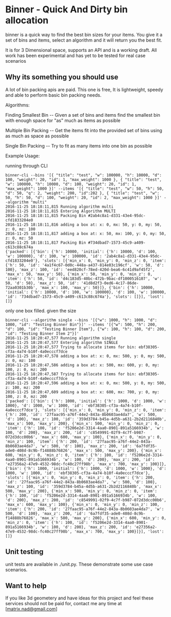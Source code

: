 Binner - Quick And Dirty bin allocation
==========================================================

binner is a quick way to find the best bin sizes for
your items. You give it a set of bins and items, select
an algorithm and it will return you the best fit.

It is for 3 Dimensional space, supports an API
and is a working draft. All work has been experimental 
and has yet to be tested for real case scenarios

Why its something you should use
-------------------------------------------------------

A lot of bin packing apis are paid. This one is free,
It is lightweight, speedy and able to perform basic
bin packing needs.

Algorithms:

Finding Smallest Bin -- Given a set of bins and items
find the smallest bin with enough space for "as" much 
as items as possible

Multiple Bin Packing -- Get the items fit into the provided
set of bins using as much as space as possible 

Single Bin Packing -- Try to fit as many items into one bin as
possible


Example Usage:

running through CLI

```
binner-cli --bins '[{ "title": "test", "w": 100000, "h": 10000, "d": 100, "weight": 20, "id": 1, "max_weight": 1000 }, { "title": "test", "w": 100000, "h": 10000, "d": 100, "weight": 20, "id": 1, "max_weight": 1000 }]' --items '[{ "title": "test", "w": 50, "h": 50, "d": 50, "q": 2, "weight": 200, "id":202 }, { "title": "test", "w": 50, "h": 50, "d": 100, "weight": 20, "id": 2, "max_weight": 1000 }]' --algorithm "multi"
2016-11-25 18:18:11,815 Running algorithm multi
2016-11-25 18:18:11,815 Entering Algorithm MULTI
2016-11-25 18:18:11,815 Packing Bin #2ab4c8a1-d331-43e4-95dc-cfd1833204e0
2016-11-25 18:18:11,816 adding a box at: x: 0, mx: 50, y: 0, my: 50, z: 0, mz: 100
2016-11-25 18:18:11,817 adding a box at: x: 50, mx: 100, y: 0, my: 50, z: 0, mz: 50
2016-11-25 18:18:11,817 Packing Bin #734dbad7-1573-45c9-a409-c613c88c674a
{'packed': [{'bin': {'h': 10000, 'initial': {'h': 10000, 'd': 100, 'w': 100000}, 'd': 100, 'w': 100000, 'id': '2ab4c8a1-d331-43e4-95dc-cfd1833204e0'}, 'slots': [{'min_x': 0, 'min_y': 0, 'min_z': 0, 'item': {'h': 50, 'id': '4a1f4c67-0d0c-448a-a437-814e03c196cf', 'w': 50, 'd': 100}, 'max_z': 100, 'id': 'eed820cf-78ed-420d-bea6-6c41d9af45f2', 'max_x': 50, 'max_y': 50}, {'min_x': 50, 'min_y': 0, 'min_z': 0, 'item': {'h': 50, 'id': 'd4c183d5-40bc-472b-9bac-df1000516107', 'w': 50, 'd': 50}, 'max_z': 50, 'id': '41d8d2f3-0ed6-4c17-86de-72aa0301b30b', 'max_x': 100, 'max_y': 50}]}, {'bin': {'h': 10000, 'initial': {'h': 10000, 'd': 100, 'w': 100000}, 'd': 100, 'w': 100000, 'id': '734dbad7-1573-45c9-a409-c613c88c674a'}, 'slots': []}], 'lost': []}
````

	
only one box filled. given the size

```
binner-cli --algorithm single --bins '[{"w": 1000, "h": 1000, "d": 1000, "id": "Testing Binner Bin"}]' --items '[{"w": 500, "h": 200, "d": 100, "id": "Testing Binner Item"}, {"w": 100, "h": 100, "d": 200, "id": "Testing Binner Item 2"}]'
2016-11-25 18:20:47,577 Running algorithm single
2016-11-25 18:20:47,577 Entering algorithm SINGLE
2016-11-25 18:20:47,577 Trying to allocate items for bin: ebf38305-cf3a-4a74-b10f-4a0ecccf7dce
2016-11-25 18:20:47,578 adding a box at: x: 0, mx: 500, y: 0, my: 500, z: 0, mz: 100
2016-11-25 18:20:47,586 adding a box at: x: 500, mx: 600, y: 0, my: 100, z: 0, mz: 200
2016-11-25 18:20:47,587 Trying to allocate items for bin: ebf38305-cf3a-4a74-b10f-4a0ecccf7dce
2016-11-25 18:20:47,596 adding a box at: x: 0, mx: 500, y: 0, my: 500, z: 100, mz: 200
2016-11-25 18:20:47,609 adding a box at: x: 600, mx: 700, y: 0, my: 100, z: 0, mz: 200
{'packed': [{'bin': {'h': 1000, 'initial': {'h': 1000, 'd': 1000, 'w': 1000}, 'd': 1000, 'w': 1000, 'id': 'ebf38305-cf3a-4a74-b10f-4a0ecccf7dce'}, 'slots': [{'min_x': 0, 'min_y': 0, 'min_z': 0, 'item': {'h': 200, 'id': '27faac95-a76f-44e2-843a-8b0603ae4da7', 'w': 500, 'd': 100}, 'max_z': 100, 'id': '359d3784-b45a-4d5b-a631-2b2d2116840b', 'max_x': 500, 'max_y': 200}, {'min_x': 500, 'min_y': 0, 'min_z': 0, 'item': {'h': 100, 'id': 'f5206e2d-3314-4aa0-8901-891a5166934b', 'w': 100, 'd': 200}, 'max_z': 200, 'id': 'c8549991-02f9-4c7f-b987-072d3dcc00b6', 'max_x': 600, 'max_y': 100}, {'min_x': 0, 'min_y': 0, 'min_z': 100, 'item': {'h': 200, 'id': '27faac95-a76f-44e2-843a-8b0603ae4da7', 'w': 500, 'd': 100}, 'max_z': 200, 'id': '6a7fdf35-ade0-408d-8c9b-f14888b76826', 'max_x': 500, 'max_y': 200}, {'min_x': 600, 'min_y': 0, 'min_z': 0, 'item': {'h': 100, 'id': 'f5206e2d-3314-4aa0-8901-891a5166934b', 'w': 100, 'd': 200}, 'max_z': 200, 'id': 'e27356a2-47e9-4532-98dc-fc40c27ff98b', 'max_x': 700, 'max_y': 100}]}, {'bin': {'h': 1000, 'initial': {'h': 1000, 'd': 1000, 'w': 1000}, 'd': 1000, 'w': 1000, 'id': 'ebf38305-cf3a-4a74-b10f-4a0ecccf7dce'}, 'slots': [{'min_x': 0, 'min_y': 0, 'min_z': 0, 'item': {'h': 200, 'id': '27faac95-a76f-44e2-843a-8b0603ae4da7', 'w': 500, 'd': 100}, 'max_z': 100, 'id': '359d3784-b45a-4d5b-a631-2b2d2116840b', 'max_x': 500, 'max_y': 200}, {'min_x': 500, 'min_y': 0, 'min_z': 0, 'item': {'h': 100, 'id': 'f5206e2d-3314-4aa0-8901-891a5166934b', 'w': 100, 'd': 200}, 'max_z': 200, 'id': 'c8549991-02f9-4c7f-b987-072d3dcc00b6', 'max_x': 600, 'max_y': 100}, {'min_x': 0, 'min_y': 0, 'min_z': 100, 'item': {'h': 200, 'id': '27faac95-a76f-44e2-843a-8b0603ae4da7', 'w': 500, 'd': 100}, 'max_z': 200, 'id': '6a7fdf35-ade0-408d-8c9b-f14888b76826', 'max_x': 500, 'max_y': 200}, {'min_x': 600, 'min_y': 0, 'min_z': 0, 'item': {'h': 100, 'id': 'f5206e2d-3314-4aa0-8901-891a5166934b', 'w': 100, 'd': 200}, 'max_z': 200, 'id': 'e27356a2-47e9-4532-98dc-fc40c27ff98b', 'max_x': 700, 'max_y': 100}]}], 'lost': []}
```

Unit testing
-------------------------------------------------------------------

unit tests are available in ./unit.py. These demonstrate
some use case scenarios. 


Want to help
-------------------------------------------------------------------

If you like 3d geometery and have ideas for this project and feel
these services should not be paid for, contact me any time at [matrix.nad@gmail.com]
